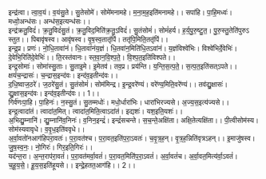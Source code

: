 

  
इन्द्र॑त्वा। त्वा॒व॒यं। व॒यंसु॒ते। सु॒तेसोमे॑। सोमे॑मनामहे। म॒ना॒म॒ह॒इति॑मनामहे।। सपा॑हि। पा॒हि॒मध्वः॑। मध्वो॒अन्ध॑सः। अन्ध॑स॒इत्यन्ध॑सः।।  
इन्द्र॑क्रतु॒विदं॑। क्र॒तु॒विदं॑सु॒तं। क्र॒तु॒विद॒मिति॑क्र॒तु॒ऽविदं॑। सु॒तंसोमं॑। सोमं॑हर्य। ह॒र्य॒पु॒रु॒ष्टु॒त॒। पु॒रु॒स्तु॒तेति॑पुरुऽ स्तुत।। पिबावृ॑षस्व। आवृ॑षस्व। वृ॒ष॒स्व॒तातृ॑पिं। ततृ॑पि॒मिति॒ततृ॑पिं।।  
इन्द्र॒प्र। प्रणः॑। नो॒धि॒तावा॑नं। धि॒तावा॑नंय॒ज्ञं। धि॒तवा॑न॒मिति॑धि॒तऽवा॑नं। य॒ज्ञंविश्वे॑भिः। विश्वे॑भिर्दे॒वेभिः॑। दे॒वेभि॒रिति॑दे॒वेभिः॑।। ति॒रस्त॑वानः। स्त॒वा॒न॒वि॒श्प॒ते॒। वि॒श्प॒त॒इति॑विश्पते।।  
इन्द्र॒सोमाः॑। सोमा॑स्सु॒ताः। सु॒ताइ॒मे। इ॒मेतव॑। तव॒प्र। प्रय॑न्ति। य॒न्ति॒स॒त्प॒ते॒। स॒त्प॒त॒इति॑सत्ऽपते।। क्षयं॑च॒न्द्रासः॑। च॒न्द्रास॒इन्द॑वः। इन्द॑व॒इतीन्द॑वः।।  
द॒धि॒ष्वाज॒ठरे॑। ज॒ठरे॑सु॒तं। सु॒तंसोमं॑। सोम॑मिन्द्र। इ॒न्द्र॒वरे॑ण्यं। वरे॑ण्य॒मिति॒वरे॑ण्यं।। तव॑द्यु॒क्षासः॑। द्यु॒क्षास॒इन्द॑वः। इन्द॑व॒इतीन्द॑वः।। 1।।  
गिर्व॑णःपा॒हि। पा॒हिनः॑। न॒स्सु॒तं। सु॒तम्मधोः॑। मधो॒र्धारा॑भिः। धारा॑भिरज्यसे। अ॒ज्य॒स॒इत्य॑ज्यसे।। इन्द्र॒त्वादा॑तं। त्वादा॑त॒मित्। त्वादा॑त॒मिति॒त्वाऽदा॑तं। इद्यशः॑। यश॒इति॒यशः॑।।  
अ॒भिद्यु॒म्नानि॑। द्यु॒म्नानि॑व॒निनः॑। व॒निन॒इन्द्रं॑। इन्द्रं॑सचन्ते। स॒च॒न्ते॒अक्षि॑ता। अक्षि॒तेत्यक्षि॑ता।। पी॒त्वीसोम॑स्य। सोम॑स्यवावृधे। व॒वृ॒ध॒इति॑ववृधे।।  
अ॒र्वा॒वतो॑नआग॑हिपरा॒वतः॑। प॒रा॒वत॑श्च। प॒रा॒वत॒इति॑प॒रा॒ऽवतः॑। च॒वृ॒त्र॒ह॒न्। वृ॒त्र॒ह॒न्निति॑वृत्रऽहन्।। इ॒माजु॑षस्व। जु॒ष॒स्व॒नः॒। नो॒गिरः॑। गिर॒इति॒गिरः॑।।  
यद॑न्त॒रा। अ॒न्त॒राप॑रा॒वतं॑। प॒रा॒वत॑मर्वा॒वतं॑। प॒रा॒वत॒मिति॑प॒रा॒ऽवतं॑। अ॒र्वा॒वतं॑च। अ॒र्वा॒वत॒मित्य॑र्वा॒ऽवतं॑। च॒हू॒य॒से॒। हू॒य॒स॒इति॑हूयसे।। इन्द्रे॒हतत॒आग॑हि।। 2।।  
